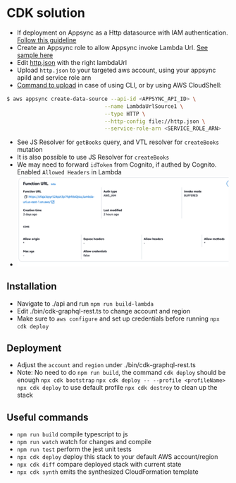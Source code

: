 # CDK solution

- If deployment on Appsync as a Http datasource with IAM authentication. [Follow this guideline](https://advancedweb.hu/use-the-http-data-source-to-interact-with-http-apis-directly-from-appsync/)
- Create an Appsync role to allow Appsync invoke Lambda Url. [See sample here](./lib/appsync/service.role.md)
- Edit [http.json](./lib/appsync/http.json) with the right lambdaUrl
- Upload `http.json` to your targeted aws account, using your appsync apiId and service role arn
- [Command to upload](https://docs.aws.amazon.com/appsync/latest/devguide/tutorial-http-resolvers-js.html#invoking-aws-services-js) in case of using CLI, or by using AWS CloudShell:

```bash
$ aws appsync create-data-source --api-id <APPSYNC_API_ID> \
                               --name LambdaUrlSource1 \
                               --type HTTP \
                               --http-config file://http.json \
                               --service-role-arn <SERVICE_ROLE_ARN>
```

- See JS Resolver for `getBooks` query, and VTL resolver for `createBooks` mutation
- It is also possible to use JS Resolver for `createBooks`
- We may need to forward `idToken` from Cognito, if authed by Cognito. Enabled `Allowed Headers` in Lambda
- ![Configure Lambda Function Url](./lib/appsync/lamba-function-url-config.png)

## Installation

- Navigate to ./api and run `npm run build-lambda`
- Edit ./bin/cdk-graphql-rest.ts to change account and region
- Make sure to `aws configure` and set up credentials before running `npx cdk deploy`

## Deployment

- Adjust the `account` and `region` under ./bin/cdk-graphql-rest.ts
- Note: No need to do `npm run build`, the command `cdk deploy` should be enough
  `npx cdk bootstrap`
  `npx cdk deploy -- --profile <profileName>`
  `npx cdk deploy` to use default profile
  `npx cdk destroy` to clean up the stack

## Useful commands

- `npm run build` compile typescript to js
- `npm run watch` watch for changes and compile
- `npm run test` perform the jest unit tests
- `npx cdk deploy` deploy this stack to your default AWS account/region
- `npx cdk diff` compare deployed stack with current state
- `npx cdk synth` emits the synthesized CloudFormation template
